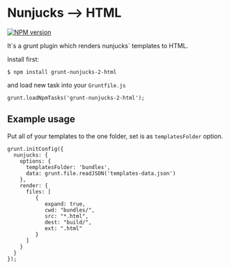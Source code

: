 # Nunjucks --> HTML

[![NPM version](https://badge.fury.io/js/grunt-nunjucks-2-html.png)](http://badge.fury.io/js/grunt-nunjucks-2-html)

It\`s a grunt plugin which renders nunjucks\` templates to HTML.

Install first:

```
$ npm install grunt-nunjucks-2-html
```

and load new task into your `Gruntfile.js`

```
grunt.loadNpmTasks('grunt-nunjucks-2-html');
```

## Example usage

Put all of your templates to the one folder, set is as `templatesFolder` option.

```javasciprt
grunt.initConfig({
  nunjucks: {
    options: {
      templatesFolder: 'bundles',
      data: grunt.file.readJSON('templates-data.json')
    },
    render: {
      files: [
         {
            expand: true,
            cwd: "bundles/",
            src: "*.html",
            dest: "build/",
            ext: ".html"
         }
      ]
    }
  }
});
```
